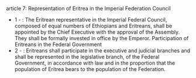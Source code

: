 article 7: Representation of Eritrea in the Imperial Federation Council

<ul>
			<li>1 - : The Eritrean representative in the Imperial Federal Council, composed of equal numbers of Ethiopians and Eritreans, shall be appointed by the Chief Executive with the approval of the Assembly. They shall be formally invested in office by the Emperor. Participation of Eritreans in the Federal Government<ul>
			</ul></li>			<li>2 - : Eritreans shall participate in the executive and judicial branches and shall be represented in the legislative branch, of the Federal Government, in accordance with law and in the proportion that the population of Eritrea bears to the population of the Federation.<ul>
			</ul></li></ul>